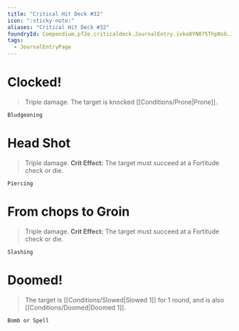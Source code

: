 ```yaml
---
title: "Critical Hit Deck #32"
icon: ":sticky-note:"
aliases: "Critical Hit Deck #32"
foundryId: Compendium.pf2e.criticaldeck.JournalEntry.ivko8YN075ThpNsb.JournalEntryPage.tUgtvtXyPyK1XHIt
tags:
  - JournalEntryPage
---
```

# Clocked!

> Triple damage. The target is knocked [[Conditions/Prone|Prone]].

`Bludgeoning`

# Head Shot

> Triple damage. **Crit Effect:** The target must succeed at a Fortitude check or die.

`Piercing`

# From chops to Groin

> Triple damage. **Crit Effect:** The target must succeed at a Fortitude check or die.

`Slashing`

# Doomed!

> The target is [[Conditions/Slowed|Slowed 1]] for 1 round, and is also [[Conditions/Doomed|Doomed 1]].

`Bomb or Spell`